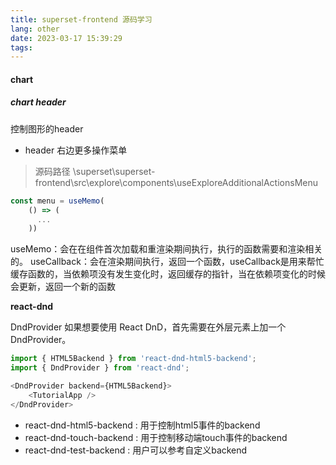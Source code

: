 ```yaml
---
title: superset-frontend 源码学习
lang: other
date: 2023-03-17 15:39:29
tags:
---
```


#### chart
##### chart header  
控制图形的header
+ header 右边更多操作菜单
> 源码路径 \superset\superset-frontend\src\explore\components\useExploreAdditionalActionsMenu
```javascript
const menu = useMemo(
    () => (
      ...
    ))

```
useMemo：会在在组件首次加载和重渲染期间执行，执行的函数需要和渲染相关的。
useCallback：会在渲染期间执行，返回一个函数，useCallback是用来帮忙缓存函数的，当依赖项没有发生变化时，返回缓存的指针，当在依赖项变化的时候会更新，返回一个新的函数


**react-dnd** 

DndProvider
如果想要使用 React DnD，首先需要在外层元素上加一个 DndProvider。
```javascript
import { HTML5Backend } from 'react-dnd-html5-backend';
import { DndProvider } from 'react-dnd';

<DndProvider backend={HTML5Backend}>
    <TutorialApp />
</DndProvider>
```

+ react-dnd-html5-backend : 用于控制html5事件的backend
+ react-dnd-touch-backend : 用于控制移动端touch事件的backend
+ react-dnd-test-backend : 用户可以参考自定义backend